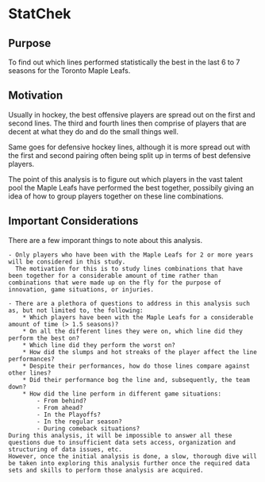 # StatChek

## Purpose
To find out which lines performed statistically the best in the last 6 to 7 seasons for the Toronto Maple Leafs.

## Motivation
Usually in hockey, the best offensive players are spread out on the first and second lines. The third and fourth lines then comprise of players that are decent at what they do and do the small things well. 

Same goes for defensive hockey lines, although it is more spread out with the first and second pairing often being split up in terms of best defensive players.

The point of this analysis is to figure out which players in the vast talent pool the Maple Leafs have performed the best together, possibily giving an idea of how to group players together on these line combinations.

## Important Considerations

There are a few imporant things to note about this analysis.

    - Only players who have been with the Maple Leafs for 2 or more years will be considered in this study. 
      The motivation for this is to study lines combinations that have been together for a considerable amount of time rather than combinations that were made up on the fly for the purpose of innovation, game situations, or injuries.

    - There are a plethora of questions to address in this analysis such as, but not limited to, the following:
        * Which players have been with the Maple Leafs for a considerable amount of time (> 1.5 seasons)?
        * On all the different lines they were on, which line did they perform the best on? 
        * Which line did they perform the worst on? 
        * How did the slumps and hot streaks of the player affect the line performances?
        * Despite their performances, how do those lines compare against other lines? 
        * Did their performance bog the line and, subsequently, the team down?
        * How did the line perform in different game situations:
            - From behind?
            - From ahead?
            - In the Playoffs?
            - In the regular season?
            - During comeback situations?
    During this analysis, it will be impossible to answer all these questions due to insufficient data sets access, organization and structuring of data issues, etc. 
    However, once the initial analysis is done, a slow, thorough dive will be taken into exploring this analysis further once the required data sets and skills to perform those analysis are acquired.
